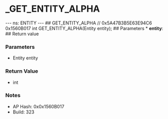 # _GET_ENTITY_ALPHA

--- ns: ENTITY --- ## GET_ENTITY_ALPHA  // 0x5A47B3B5E63E94C6 0x1560B017 int GET_ENTITY_ALPHA(Entity entity);   ## Parameters * **entity**:  ## Return value

### Parameters
* Entity entity

### Return Value
* int

### Notes
* AP Hash: 0x0x1560B017
* Build: 323


